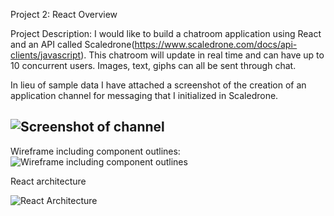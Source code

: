 Project 2: React
Overview

Project Description: I would like to build a chatroom application using React and an API called Scaledrone(https://www.scaledrone.com/docs/api-clients/javascript). This chatroom will update in real time and can have up to 10 concurrent users. Images, text, giphs can all be sent through chat.

In lieu of sample data I have attached a screenshot of the creation of an application channel for messaging that I initialized in Scaledrone. 


![Screenshot of channel](https://i.imgur.com/BkChYhl.png)
-------
Wireframe including component outlines:
![Wireframe including component outlines](https://cdn-media-1.freecodecamp.org/images/1*SUeSr13iO7yJfIf4ipaeFg.png)

React architecture

![React Architecture](https://i.imgur.com/5mG7chE.png)

